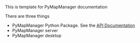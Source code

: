 This is template for PyMapManager documentation

There are three things

 - PyMapManager Python Package. See the [API Documentation][1]
 - PyMapManager server
 - PyMapManager desktop
 
[1]: http://blog.cudmore.io/PyMapManager/api